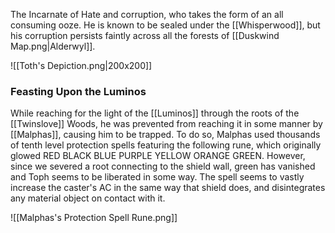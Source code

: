The Incarnate of Hate and corruption, who takes the form of an all consuming ooze. He is known to be sealed under the [[Whisperwood]], but his corruption persists faintly across all the forests of [[Duskwind Map.png|Alderwyl]]. 


![[Toth's Depiction.png|200x200]]

### Feasting Upon the Luminos
While reaching for the light of the [[Luminos]] through the roots of the [[Twinslove]] Woods, he was prevented from reaching it in some manner by [[Malphas]], causing him to be trapped. To do so, Malphas used thousands of tenth level protection spells featuring the following rune, which originally glowed RED BLACK BLUE PURPLE YELLOW ORANGE GREEN. However, since we severed a root connecting to the shield wall, green has vanished and Toph seems to be liberated in some way. The spell seems to vastly increase the caster's AC in the same way that shield does, and disintegrates any material object on contact with it.

![[Malphas's Protection Spell Rune.png]]